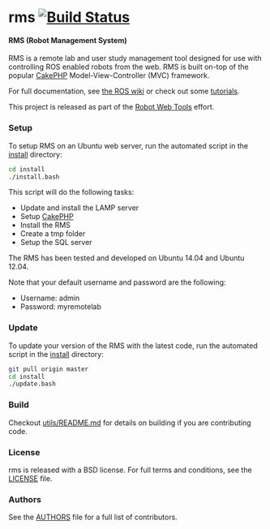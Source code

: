 rms [![Build Status](https://api.travis-ci.org/WPI-RAIL/rms.png)](https://travis-ci.org/WPI-RAIL/rms)
===

#### RMS (Robot Management System)

RMS is a remote lab and user study management tool designed for use with controlling ROS enabled robots from the web. RMS is built on-top of the popular [CakePHP](http://cakephp.org/) Model-View-Controller (MVC) framework.

For full documentation, see [the ROS wiki](http://ros.org/wiki/rms) or check out some [tutorials](http://www.ros.org/wiki/rms/#Tutorials).

This project is released as part of the [Robot Web Tools](http://robotwebtools.org/) effort.

### Setup
To setup RMS on an Ubuntu web server, run the automated script in the [install](install) directory:

```bash
cd install
./install.bash
```

This script will do the following tasks:
* Update and install the LAMP server
* Setup [CakePHP](http://cakephp.org/)
* Install the RMS
* Create a tmp folder
* Setup the SQL server

The RMS has been tested and developed on Ubuntu 14.04 and Ubuntu 12.04.

Note that your default username and password are the following:
* Username: admin
* Password: myremotelab

### Update
To update your version of the RMS with the latest code, run the automated script in the [install](install) directory:

```bash
git pull origin master
cd install
./update.bash
```

### Build
Checkout [utils/README.md](utils/README.md) for details on building if you are contributing code.

### License
rms is released with a BSD license. For full terms and conditions, see the [LICENSE](LICENSE) file.

### Authors
See the [AUTHORS](AUTHORS.md) file for a full list of contributors.
